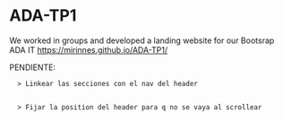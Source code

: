 # ADA-TP1

We worked in groups and developed a landing website for our Bootsrap ADA IT
https://mirinnes.github.io/ADA-TP1/

PENDIENTE:


      > Linkear las secciones con el nav del header
      
      
      > Fijar la position del header para q no se vaya al scrollear



